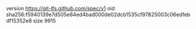 version https://git-lfs.github.com/spec/v1
oid sha256:f5940139e7d505e84ed4bad000de02dcb1535cf97825003c06edfebdf15352e8
size 9915
